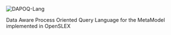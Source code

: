 ![DAPOQ-Lang](https://git.yerappa.com/gitbucket/TUE-PhD/DAPOQ-Lang/raw/experimental/doc/images/name.png)


Data Aware Process Oriented Query Language for the MetaModel implemented in OpenSLEX
